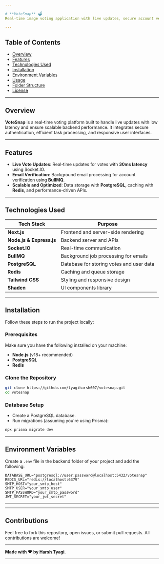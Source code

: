 ```yaml
---

# **VoteSnap** 🗳️  
Real-time image voting application with live updates, secure account verification, and optimized backend performance.

---
```


## **Table of Contents**  
- [Overview](#overview)  
- [Features](#features)  
- [Technologies Used](#technologies-used)  
- [Installation](#installation)  
- [Environment Variables](#environment-variables)  
- [Usage](#usage)  
- [Folder Structure](#folder-structure)  
- [License](#license)  

---

## **Overview**  
**VoteSnap** is a real-time voting platform built to handle live updates with low latency and ensure scalable backend performance. It integrates secure authentication, efficient task processing, and responsive user interfaces.

---

## **Features**  
- **Live Vote Updates**: Real-time updates for votes with **30ms latency** using Socket.IO.  
- **Email Verification**: Background email processing for account verification using **BullMQ**.  
- **Scalable and Optimized**: Data storage with **PostgreSQL**, caching with **Redis**, and performance-driven APIs.  

---

## **Technologies Used**  
| **Tech Stack**           | **Purpose**                                |  
|--------------------------|-------------------------------------------|  
| **Next.js**              | Frontend and server-side rendering        |  
| **Node.js & Express.js** | Backend server and APIs                   |  
| **Socket.IO**            | Real-time communication                   |  
| **BullMQ**               | Background job processing for emails      |  
| **PostgreSQL**           | Database for storing votes and user data  |  
| **Redis**                | Caching and queue storage                 |  
| **Tailwind CSS**         | Styling and responsive design             |  
| **Shadcn**               | UI components library                     |  

---

## **Installation**  

Follow these steps to run the project locally:

### **Prerequisites**  
Make sure you have the following installed on your machine:  
- **Node.js** (v18+ recommended)  
- **PostgreSQL**  
- **Redis**  

### **Clone the Repository**  
```bash
git clone https://github.com/tyagiharsh607/votesnap.git
cd votesnap
```


### **Database Setup**  
- Create a PostgreSQL database.  
- Run migrations (assuming you're using Prisma):  
```bash
npx prisma migrate dev
```

---

## **Environment Variables**  

Create a `.env` file in the backend folder of your project and add the following:  
```env
DATABASE_URL="postgresql://user:password@localhost:5432/votesnap"  
REDIS_URL="redis://localhost:6379"  
SMTP_HOST="your_smtp_host"  
SMTP_USER="your_smtp_user"  
SMTP_PASSWORD="your_smtp_password"  
JWT_SECRET="your_jwt_secret"  
```

---



---


## **Contributions**  
Feel free to fork this repository, open issues, or submit pull requests. All contributions are welcome!

---

**Made with ❤️ by [Harsh Tyagi](https://github.com/tyagiharsh607).**  

--- 
